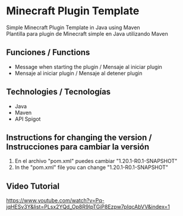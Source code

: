 # Minecraft Plugin Template
Simple Minecraft Plugin Template in Java using Maven  
Plantilla para plugin de Minecraft simple en Java utilizando Maven

## Funciones / Functions
-  Message when starting the plugin / Mensaje al iniciar plugin
-  Mensaje al iniciar plugin / Mensaje al detener plugin
## Technologies / Tecnologías
- Java
- Maven
- API Spigot

## Instructions for changing the version / Instrucciones para cambiar la versión

1. En el archivo "pom.xml" puedes cambiar "<version>1.20.1-R0.1-SNAPSHOT</version>"
1. In the "pom.xml" file you can change "<version>1.20.1-R0.1-SNAPSHOT</version>"


## Video Tutorial
https://www.youtube.com/watch?v=Pq-jqHESv3Y&list=PLsx2YQd_Op8R9IpTGiP8Ezpw7pIqcAbVV&index=1
